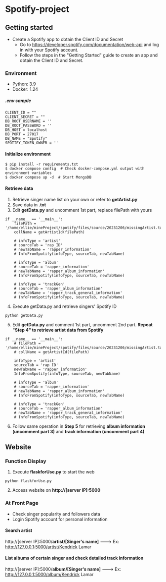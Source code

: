 # Spotify-project

## Getting started
* Create a Spotify app to obtain the Client ID and Secret
  * Go to https://developer.spotify.com/documentation/web-api and log in with your Spotify account.
  * Follow the steps in the "Getting Started" guide to create an app and obtain the Client ID and Secret.

### Environment
* Python: 3.9
* Docker: 1.24

##### .env sample
```
CLIENT_ID = ""
CLIENT_SECRET = ""
DB_ROOT_USERNAME = ''
DB_ROOT_PASSWORD = ''
DB_HOST = localhost
DB_PORT = 27017
DB_NAME = "Spotify"
SPOTIFY_TOKEN_OWNER = ''
```
#### Initialize environment
```
$ pip install -r requirements.txt  
$ docker compose config  # Check docker-compose.yml output with environment variables
$ docker compose up -d  # Start MongoDB
```

#### Retrieve data
1. Retrieve singer name list on your own or refer to __getArtist.py__
2. Save data in __.txt__
3. Edit __getData.py__ and uncomment 1st part, replace filePath with yours
```
if __name__ == '__main__':
    filePath = '/home/ellie/mineProject/spotify/files/source/20231206/missingArtist.txt'
    collName = getArtistId(filePath)

    # infoType = 'artist'
    # sourceTab = 'rap_ID'
    # newTabName = 'rapper_information'
    # InfoFromSpotify(infoType, sourceTab, newTabName)

    # infoType = 'album'
    # sourceTab = 'rapper_information'
    # newTabName = 'rapper_album_information'
    # InfoFromSpotify(infoType, sourceTab, newTabName)

    # infoType = 'trackGen'
    # sourceTab = 'rapper_album_information'
    # newTabName = 'rapper_track_general_information'
    # InfoFromSpotify(infoType, sourceTab, newTabName)
```

4. Execute getData.py and retrieve singers' Spotify ID
```
python getData.py
```

5. Edit __getData.py__ and comment 1st part, uncomment 2nd part.  __Repeat "Step 4" to retrieve artist data from Spotify__
```
if __name__ == '__main__':
    # filePath = '/home/ellie/mineProject/spotify/files/source/20231206/missingArtist.txt'
    # collName = getArtistId(filePath)

    infoType = 'artist'
    sourceTab = 'rap_ID'
    newTabName = 'rapper_information'
    InfoFromSpotify(infoType, sourceTab, newTabName)

    # infoType = 'album'
    # sourceTab = 'rapper_information'
    # newTabName = 'rapper_album_information'
    # InfoFromSpotify(infoType, sourceTab, newTabName)

    # infoType = 'trackGen'
    # sourceTab = 'rapper_album_information'
    # newTabName = 'rapper_track_general_information'
    # InfoFromSpotify(infoType, sourceTab, newTabName)
```

6. Follow same operation in __Step 5__ for retrieving __album information (uncomment part 3)__ and __track information (uncomment part 4)__


## Website
### Function Display

1. Execute __flaskforUse.py__ to start the web
```
python flaskforUse.py
```
2. Access website on __http://[server IP]:5000__

### At Front Page
* Check singer popularity and followers data
* Login Spotify account for personal information

#### Search artist
http://[server IP]:5000/__artist/[Singer's name]__  --->  Ex: http://127.0.0.1:5000/artist/Kendrick Lamar

#### List albums of certain singer and check detailed track information
http://[server IP]:5000/__album/[Singer's name]__   --->  Ex: http://127.0.0.1:5000/album/Kendrick Lamar
